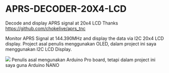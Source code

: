 # APRS-DECODER-20X4-LCD
Decode and display APRS signal at 20x4 LCD
Thanks https://github.com/chokelive/aprs_tnc

Monitor APRS Signal at 144.390MHz and display the data via I2C 20x4 LCD display. 
Project asal penulis menggunakan OLED, dalam project ini saya menggunakan I2C LCD Display.
<p>
<img src="image.jpg>


<p>
<img src="https://github.com/mzakiab/APRS-MONITOR-I2C-LCD/blob/main/circuit.jpeg">
Penulis asal mengunakan Arduino Pro board, tetapi dalam project ini saya guna Arduino NANO
